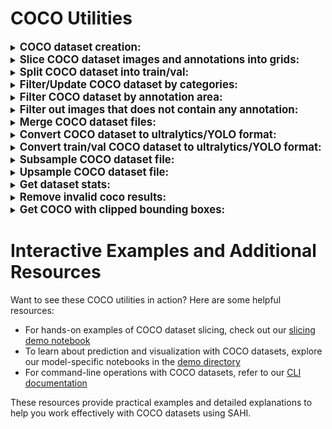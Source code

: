 # COCO Utilities

<details closed>
<summary>
<big><b>COCO dataset creation:</b></big>
</summary>

## import required classes

```python
from sahi.utils.coco import Coco, CocoCategory, CocoImage, CocoAnnotation
```

- init Coco object:

```python
coco = Coco()
```

- add categories starting from id 0:

```python
coco.add_category(CocoCategory(id=0, name='human'))
coco.add_category(CocoCategory(id=1, name='vehicle'))
```

## create a coco image

```python
coco_image = CocoImage(file_name="image1.jpg", height=1080, width=1920)
```

## add annotations to coco image

```python
coco_image.add_annotation(
  CocoAnnotation(
    bbox=[x_min, y_min, width, height],
    category_id=0,
    category_name='human'
  )
)
coco_image.add_annotation(
  CocoAnnotation(
    bbox=[x_min, y_min, width, height],
    category_id=1,
    category_name='vehicle'
  )
)
```

## Add predictions to coco image

```python
coco_image.add_prediction(
  CocoPrediction(
    score=0.864434,
    bbox=[x_min, y_min, width, height],
    category_id=0,
    category_name='human'
  )
)
coco_image.add_prediction(
  CocoPrediction(
    score=0.653424,
    bbox=[x_min, y_min, width, height],
    category_id=1,
    category_name='vehicle'
  )
)
```

## Add coco image to Coco object

```python
coco.add_image(coco_image)
```

### After adding all images, convert coco object to coco json

```python
coco_json = coco.json
```

### You can export it as json file:

```python
from sahi.utils.file import save_json

save_json(coco_json, "coco_dataset.json")
```

### You can also export prediction array in coco prediction format and save it as json :

```python
from sahi.utils.file import save_json

predictions_array = coco.prediction_array
save_json = save_json(predictions_array, "coco_predictions.json")
```

### This prediction array can be used to get standard coco metrics for the predictions using official pycocotool api :

```python
# note:- pycocotools need to be installed separately
from pycocotools.cocoeval import COCOeval
from pycocotools.coco import COCO

coco_ground_truth = COCO(annotation_file="coco_dataset.json")
coco_predictions = coco_ground_truth.loadRes("coco_predictions.json")

coco_evaluator = COCOeval(coco_ground_truth, coco_predictions, "bbox")
coco_evaluator.evaluate()
coco_evaluator.accumulate()
coco_evaluator.summarize()
```

</details>

<details closed>
<summary>
<big><b>Slice COCO dataset images and annotations into grids:</b></big>
</summary>

```python
from sahi.slicing import slice_coco

coco_dict, coco_path = slice_coco(
    coco_annotation_file_path="coco.json",
    image_dir="source/coco/image/dir",
    slice_height=256,
    slice_width=256,
    overlap_height_ratio=0.2,
    overlap_width_ratio=0.2,
)
```

</details>

<details closed>
<summary>
<big><b>Split COCO dataset into train/val:</b></big>
</summary>

```python
from sahi.utils.coco import Coco
from sahi.utils.file import save_json

# specify coco dataset path
coco_path = "coco.json"

# init Coco object
coco = Coco.from_coco_dict_or_path(coco_path)

# split COCO dataset with a 85% train/15% val split
result = coco.split_coco_as_train_val(
  train_split_rate=0.85
)

# export train val split files
save_json(result["train_coco"].json, "train_split.json")
save_json(result["val_coco"].json, "val_split.json")
```

</details>

<details closed>
<summary>
<big><b>Filter/Update COCO dataset by categories:</b></big>
</summary>

```python
from sahi.utils.coco import Coco
from sahi.utils.file import save_json

# init Coco objects by specifying coco dataset paths and image folder directories
coco = Coco.from_coco_dict_or_path("coco.json")

# select only 3 categories; and map them to ids 1, 2 and 3
desired_name2id = {
  "big_vehicle": 1,
  "car": 2,
  "human": 3
}
coco.update_categories(desired_name2id)

# export updated/filtered COCO dataset
save_json(coco.json, "updated_coco.json")
```

</details>

<details closed>
<summary>
<big><b>Filter COCO dataset by annotation area:</b></big>
</summary>

```python
from sahi.utils.coco import Coco
from sahi.utils.file import save_json

# init Coco objects by specifying coco dataset paths and image folder directories
coco = Coco.from_coco_dict_or_path("coco.json")

# filter out images that contain annotations with smaller area than 50
area_filtered_coco = coco.get_area_filtered_coco(min=50)
# filter out images that contain annotations with smaller area than 50 and larger area than 10000
area_filtered_coco = coco.get_area_filtered_coco(min=50, max_val=10000)
# filter out images with separate area intervals per category
intervals_per_category = {
  "human": {"min": 20, "max": 10000},
  "vehicle": {"min": 50, "max": 15000},
}
area_filtered_coco = coco.get_area_filtered_coco(intervals_per_category=intervals_per_category)

# export filtered COCO dataset
save_json(area_filtered_coco.json, "area_filtered_coco.json")
```

</details>

<details closed>
<summary>
<big><b>Filter out images that does not contain any annotation:</b></big>
</summary>

```python
from sahi.utils.coco import Coco

# set ignore_negative_samples as False if you want images without annotations present in json and YOLO exports
coco = Coco.from_coco_dict_or_path("coco.json", ignore_negative_samples=False)

```

</details>

<details closed>
<summary>
<big><b>Merge COCO dataset files:</b></big>
</summary>

```python
from sahi.utils.coco import Coco
from sahi.utils.file import save_json

# init Coco objects by specifying coco dataset paths and image folder directories
coco_1 = Coco.from_coco_dict_or_path("coco1.json", image_dir="images_1/")
coco_2 = Coco.from_coco_dict_or_path("coco2.json", image_dir="images_2/")

# merge Coco datasets
coco_1.merge(coco_2)

# export merged COCO dataset
save_json(coco_1.json, "merged_coco.json")
```

</details>

<details closed>
<summary>
<big><b>Convert COCO dataset to ultralytics/YOLO format:</b></big>
</summary>

```python
from sahi.utils.coco import Coco

# init Coco object
coco = Coco.from_coco_dict_or_path("coco.json", image_dir="coco_images/")

# export converted YOLO formatted dataset into given output_dir with a 85% train/15% val split
coco.export_as_yolo(
  output_dir="output/folder/dir",
  train_split_rate=0.85
)
```

</details>

<details closed>
<summary>
<big><b>Convert train/val COCO dataset to ultralytics/YOLO format:</b></big>
</summary>

```python
from sahi.utils.coco import Coco, export_coco_as_yolo

# init Coco object
train_coco = Coco.from_coco_dict_or_path("train_coco.json", image_dir="coco_images/")
val_coco = Coco.from_coco_dict_or_path("val_coco.json", image_dir="coco_images/")

# export converted YOLO formatted dataset into given output_dir with given train/val split
data_yml_path = export_coco_as_yolo(
  output_dir="output/folder/dir",
  train_coco=train_coco,
  val_coco=val_coco
)
```

</details>

<details closed>
<summary>
<big><b>Subsample COCO dataset file:</b></big>
</summary>

```python
from sahi.utils.coco import Coco

# specify coco dataset path
coco_path = "coco.json"

# init Coco object
coco = Coco.from_coco_dict_or_path(coco_path)

# create a Coco object with 1/10 of total images
subsampled_coco = coco.get_subsampled_coco(subsample_ratio=10)

# export subsampled COCO dataset
save_json(subsampled_coco.json, "subsampled_coco.json")

# bonus: create a Coco object with 1/10 of total images that contain first category
subsampled_coco = coco.get_subsampled_coco(subsample_ratio=10, category_id=0)

# bonus2: create a Coco object with negative samples reduced to 1/10
subsampled_coco = coco.get_subsampled_coco(subsample_ratio=10, category_id=-1)
```
</details>

<details closed>
<summary>
<big><b>Upsample COCO dataset file:</b></big>
</summary>

```python
from sahi.utils.coco import Coco

# specify coco dataset path
coco_path = "coco.json"

# init Coco object
coco = Coco.from_coco_dict_or_path(coco_path)

# create a Coco object with each sample is repeated 10 times
upsampled_coco = coco.get_upsampled_coco(upsample_ratio=10)

# export upsampled COCO dataset
save_json(upsampled_coco.json, "upsampled_coco.json")

# bonus: create a Coco object with images that contain first category repeated 10 times
subsampled_coco = coco.get_subsampled_coco(upsample_ratio=10, category_id=0)

# bonus2: create a Coco object with negative samples upsampled by 10 times
upsampled_coco = coco.get_upsampled_coco(upsample_ratio=10, category_id=-1)
```
</details>

<details closed>
<summary>
<big><b>Get dataset stats:</b></big>
</summary>

```python
from sahi.utils.coco import Coco

# init Coco object
coco = Coco.from_coco_dict_or_path("coco.json")

# get dataset stats
coco.stats
{
  'num_images': 6471,
  'num_annotations': 343204,
  'num_categories': 2,
  'num_negative_images': 0,
  'num_images_per_category': {'human': 5684, 'vehicle': 6323},
  'num_annotations_per_category': {'human': 106396, 'vehicle': 236808},
  'min_num_annotations_in_image': 1,
  'max_num_annotations_in_image': 902,
  'avg_num_annotations_in_image': 53.037243084530985,
  'min_annotation_area': 3,
  'max_annotation_area': 328640,
  'avg_annotation_area': 2448.405738278109,
  'min_annotation_area_per_category': {'human': 3, 'vehicle': 3},
  'max_annotation_area_per_category': {'human': 72670, 'vehicle': 328640},
}

```
</details>

<details closed>
<summary>
<big><b>Remove invalid coco results:</b></big>
</summary>

```python
from sahi.utils.file import save_json
from sahi.utils.coco import remove_invalid_coco_results

# remove invalid predictions from COCO results JSON
coco_results = remove_invalid_coco_results("coco_result.json")

# export processed COCO results
save_json(coco_results, "fixed_coco_result.json")

# bonus: remove invalid predictions from COCO results JSON by giving COCO
# dataset path to also filter out bbox results exceeding image height&width
coco_results = remove_invalid_coco_results("coco_result.json", "coco_dataset.json")
```
</details>

<details closed>
<summary>
<big><b>Get COCO with clipped bounding boxes:</b></big>
</summary>

- import required classes:

```python
from sahi.utils.coco import Coco
from sahi.utils.file import save_json
```
Usage:

```python
# Clip overflowing bounding boxes to image width & height
coco = Coco.from_coco_dict_or_path(coco_path, clip_bboxes_to_img_dims=True)
```
or,

```python
# apply to your already created coco object
coco = coco.get_coco_with_clipped_bboxes()
```
- Export your clipped_bboxed_coco:
```python
save_json(coco.json, "coco.json")
```
</details>

# Interactive Examples and Additional Resources

Want to see these COCO utilities in action? Here are some helpful resources:

- For hands-on examples of COCO dataset slicing, check out our [slicing demo notebook](../demo/slicing.ipynb)
- To learn about prediction and visualization with COCO datasets, explore our model-specific notebooks in the [demo directory](../demo/)
- For command-line operations with COCO datasets, refer to our [CLI documentation](cli.md)

These resources provide practical examples and detailed explanations to help you work effectively with COCO datasets using SAHI.

